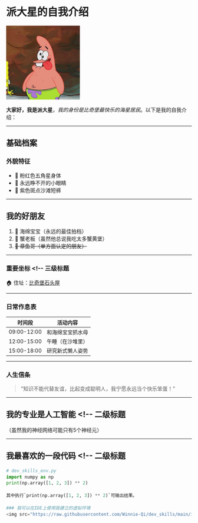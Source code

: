 # 派大星的自我介绍 <!-- 一级标题 -->

<img src="https://github.com/tonystark0974/iron/blob/master/images/OIP.jpg" width="200" alt="派大星形象">

**大家好，我是派大星**，_我的身份是比奇堡最快乐的海星居民_。以下是我的自我介绍：

---

## 基础档案 <!-- 二级标题 -->

### 外貌特征 <!-- 三级标题 -->
- 🎨 粉红色五角星身体  
- 👀 永远睁不开的小眼睛  
- 👖 紫色斑点沙滩短裤  

---

## 我的好朋友 <!-- 二级标题 -->
1. 🧽 海绵宝宝（永远的最佳拍档）  
2. 🦀 蟹老板（虽然他总说我吃太多蟹黄堡）  
3. <del>🐙 章鱼哥（单方面认定的朋友）</del>  

---

### 重要坐标 <!-- 三级标题  
🏠 住址：[比奇堡石头屋](https://th.bing.com/th/id/R.6357f8779efd4bc24113c46c22e6e67e?rik=fSOEWgsfFqc%2fNw&riu=http%3a%2f%2fwww.hereinuk.com%2fwp-content%2fuploads%2f2019%2f03%2f0-2965.jpg&ehk=BIcMOoXdB4L8Sv34EdJAlys%2bMeFzRnfG6dVt4OLSuKY%3d&risl=&pid=ImgRaw&r=0)  

---

### 日常作息表 <!-- 三级标题 -->
| 时间段       | 活动内容            |
|--------------|-------------------|
| 09:00-12:00  | 和海绵宝宝抓水母    |
| 12:00-15:00  | 午睡（在沙堆里）    |
| 15:00-18:00  | 研究新式懒人姿势    |

---

### 人生信条 <!-- 三级标题 -->
> "知识不能代替友谊，比起变成聪明人，我宁愿永远当个快乐笨蛋！"  

---

## 我的专业是人工智能 <!-- 二级标题  
（虽然我的神经网络可能只有5个神经元）

---

## 我最喜欢的一段代码 <!-- 二级标题  
```python
# dev_skills_env.py
import numpy as np
print(np.array([1, 2, 3]) ** 2)

其中执行`print(np.array([1, 2, 3]) ** 2)`可输出结果。

### 我可以在IDE上使用我建立的虚拟环境
<img src="https://raw.githubusercontent.com/Winnie-Qi/dev_skills/main/images/pic2.jpg" width="800" alt="截图二">
